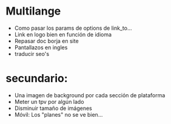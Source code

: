 # Multilange
- Como pasar los params de options de link_to...
- Link en logo bien en función de idioma
- Repasar doc borja en site
- Pantallazos en ingles
- traducir seo's

# secundario:
- Una imagen de background por cada sección de plataforma
- Meter un tpv por algún lado
- Disminuir tamaño de imágenes
- Móvil: Los "planes" no se ve bien...

